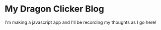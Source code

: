 # My Dragon Clicker Blog

I'm making a javascript app and I'll be recording my thoughts as I go here!
